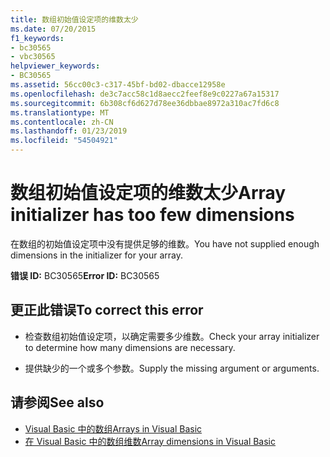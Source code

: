 ```yaml
---
title: 数组初始值设定项的维数太少
ms.date: 07/20/2015
f1_keywords:
- bc30565
- vbc30565
helpviewer_keywords:
- BC30565
ms.assetid: 56cc00c3-c317-45bf-bd02-dbacce12958e
ms.openlocfilehash: de3c7acc58c1d8aecc2feef8e9c0227a67a15317
ms.sourcegitcommit: 6b308cf6d627d78ee36dbbae8972a310ac7fd6c8
ms.translationtype: MT
ms.contentlocale: zh-CN
ms.lasthandoff: 01/23/2019
ms.locfileid: "54504921"
---
```

# <a name="array-initializer-has-too-few-dimensions"></a><span data-ttu-id="c8cf0-102">数组初始值设定项的维数太少</span><span class="sxs-lookup"><span data-stu-id="c8cf0-102">Array initializer has too few dimensions</span></span>
<span data-ttu-id="c8cf0-103">在数组的初始值设定项中没有提供足够的维数。</span><span class="sxs-lookup"><span data-stu-id="c8cf0-103">You have not supplied enough dimensions in the initializer for your array.</span></span>  
  
 <span data-ttu-id="c8cf0-104">**错误 ID:** BC30565</span><span class="sxs-lookup"><span data-stu-id="c8cf0-104">**Error ID:** BC30565</span></span>  
  
## <a name="to-correct-this-error"></a><span data-ttu-id="c8cf0-105">更正此错误</span><span class="sxs-lookup"><span data-stu-id="c8cf0-105">To correct this error</span></span>  
  
-   <span data-ttu-id="c8cf0-106">检查数组初始值设定项，以确定需要多少维数。</span><span class="sxs-lookup"><span data-stu-id="c8cf0-106">Check your array initializer to determine how many dimensions are necessary.</span></span>  
  
-   <span data-ttu-id="c8cf0-107">提供缺少的一个或多个参数。</span><span class="sxs-lookup"><span data-stu-id="c8cf0-107">Supply the missing argument or arguments.</span></span>  
  
## <a name="see-also"></a><span data-ttu-id="c8cf0-108">请参阅</span><span class="sxs-lookup"><span data-stu-id="c8cf0-108">See also</span></span>
- [<span data-ttu-id="c8cf0-109">Visual Basic 中的数组</span><span class="sxs-lookup"><span data-stu-id="c8cf0-109">Arrays in Visual Basic</span></span>](~/docs/visual-basic/programming-guide/language-features/arrays/index.md)
- [<span data-ttu-id="c8cf0-110">在 Visual Basic 中的数组维数</span><span class="sxs-lookup"><span data-stu-id="c8cf0-110">Array dimensions in Visual Basic</span></span>](~/docs/visual-basic/programming-guide/language-features/arrays/array-dimensions.md)
